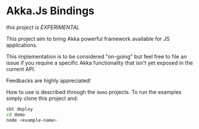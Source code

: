 
# Akka.Js Bindings

*this project is EXPERIMENTAL*

This project aim to bring Akka powerful framework available for JS applications.

This implementation is to be considered "on-going" but feel free to file an issue if you require a specific Akka functionality that isn't yet exposed in the current API.

Feedbacks are highly appreciated!

How to use is described through the `demo` projects.
To run the examples simply clone this project and:
```bash
sbt deploy
cd demo
node <example-name>
```
